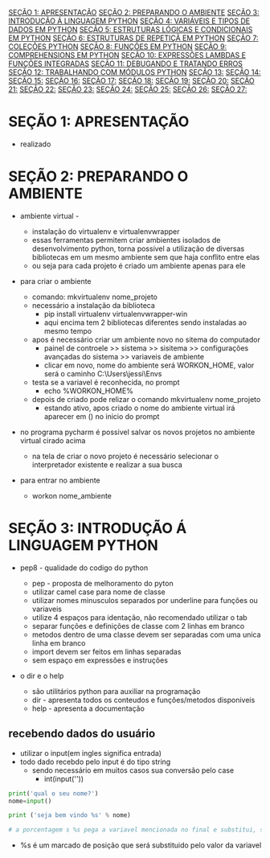 [SEÇÃO 1: APRESENTAÇÃO](#seção-1:-apresentação)
[SEÇÃO 2: PREPARANDO O AMBIENTE](#seção-2:-preparando-o-ambiente)
[SEÇÃO 3: INTRODUÇÃO Á LINGUAGEM PYTHON](#seção-3:-introdução-á-linguagem-python)
[SEÇÃO 4: VARIÁVEIS E TIPOS DE DADOS EM PYTHON](#)
[SEÇÃO 5: ESTRUTURAS LÓGICAS E CONDICIONAIS EM PYTHON](#)
[SEÇÃO 6: ESTRUTURAS DE REPETIÇÃ EM PYTHON](#)
[SEÇÃO 7: COLEÇÕES PYTHON](#)
[SEÇÃO 8: FUNÇÕES EM PYTHON](#)
[SEÇÃO 9: COMPREHENSIONS EM PYTHON](#)
[SEÇÃO 10: EXPRESSÕES LAMBDAS E FUNÇÕES INTEGRADAS](#)
[SEÇÃO 11: DEBUGANDO E TRATANDO ERROS](#)
[SEÇÃO 12: TRABALHANDO COM MÓDULOS PYTHON](#)
[SEÇÃO 13:](#)
[SEÇÃO 14:](#)
[SEÇÃO 15:](#)
[SEÇÃO 16:](#)
[SEÇÃO 17:](#)
[SEÇÃO 18:](#)
[SEÇÃO 19:](#)
[SEÇÃO 20:](#)
[SEÇÃO 21:](#)
[SEÇÃO 22:](#)
[SEÇÃO 23:](#)
[SEÇÃO 24:](#)
[SEÇÃO 25:](#)
[SEÇÃO 26:](#)
[SEÇÃO 27:](#)


# SEÇÃO 1: APRESENTAÇÃO
- realizado

# SEÇÃO 2: PREPARANDO O AMBIENTE
- ambiente virtual - 
    - instalação do virtualenv e virtualenvwrapper
    - essas ferramentas permitem criar ambientes isolados de desenvolvimento python, torna possivel a utilização de diversas bibliotecas em um mesmo ambiente sem que haja conflito entre elas
    - ou seja para cada projeto é criado um ambiente apenas para ele

- para criar o ambiente 
    - comando: mkvirtualenv nome_projeto
    - necessário a instalação da biblioteca
        - pip install virtualenv virtualenvwrapper-win 
        - aqui encima tem 2 bibliotecas diferentes sendo instaladas ao mesmo tempo  
    - apos é necessário criar um ambiente novo no sitema do computador
        -  painel de controele >> sistema >> sisitema >> configurações avançadas do sistema >> variaveis de ambiente
        - clicar em novo, nome do ambiente será WORKON_HOME, valor será o caminho C:\Users\jessi\Envs 
    - testa se a variavel é reconhecida, no prompt 
        -  echo %WORKON_HOME%
    - depois de criado pode relizar o comando mkvirtualenv nome_projeto
        - estando ativo, apos criado o nome do ambiente virtual irá aparecer em () no inicio do prompt

- no programa pycharm é possivel salvar os novos projetos no ambiente virtual cirado acima
    - na tela de criar o novo projeto é necessário selecionar o interpretador existente e realizar a sua busca

- para entrar no ambiente 
    - workon nome_ambiente

# SEÇÃO 3: INTRODUÇÃO Á LINGUAGEM PYTHON
- pep8 - qualidade do codigo do python
    - pep - proposta de melhoramento do pyton
    - utilizar camel case para nome de classe
    - utilizar nomes minusculos separados por underline para funções ou variaveis 
    - utilize 4 espaços para identação, não recomendado utilizar o tab
    - separar funções e definições de classe com 2 linhas em branco
    - metodos dentro de uma classe devem ser separadas com uma unica linha em branco
    - import devem ser feitos em linhas separadas
    - sem espaço em expressões e instruções

- o dir e o help
    - são utilitários python para auxiliar na programação
    - dir - apresenta todos os conteudos e funções/metodos disponiveis
    - help - apresenta a documentação


## recebendo dados do usuário
- utilizar o input(em ingles significa entrada)
- todo dado recebdo pelo input é do tipo string
    - sendo necessário em muitos casos sua conversão pelo case
        - int(input('')) 

```python
print('qual o seu nome?')
nome=input()

print ('seja bem vindo %s' % nome)

# a porcentagem s %s pega a variavel mencionada no final e substitui, se tiver mais de uma vriavel mencionada no final neessário colocar entre ()
```
- %s é um marcado de posição que será substituido pelo valor da variavel 